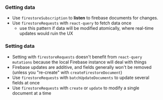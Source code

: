 ### Getting data

- Use `firestoreSubscription` to **listen** to firebase documents for changes.
- Use `firestoreRequests` with `react-query` to fetch data once
  - use this pattern if data will be modified atomically, where real-time updates would ruin the UX

### Setting data

- Setting with `firestoreRequests` doesn't benefit from `react-query` `mutations` because the local Firebase instance will deal with things
- Firebase updates are additive, and fields generally won't be removed (unless you "re-create" with `createFirestoreDocument`)
- Use `firestoreRequests` with `batchUpdateDocuments` to update several fields at once
- Use `firestoreRequests` with `create` or `update` to modify a single document at a time
